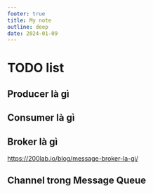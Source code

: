 ```yaml
---
footer: true
title: My note
outline: deep
date: 2024-01-09
---
```


# TODO list
## Producer là gì
## Consumer  là gì
## Broker   là gì
https://200lab.io/blog/message-broker-la-gi/
## Channel trong Message Queue

